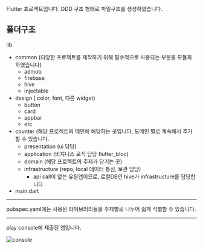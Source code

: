Flutter 프로젝트입니다.
DDD 구조 형태로 파일구조를 생성하였습니다.

**폴더구조**
---
lib
- common (다양한 프로젝트를 제작하기 위해 필수적으로 사용되는 부분을 모듈화 하였습니다)
  - admob
  - firebase
  - hive
  - injectable
- design ( color, font, 다른 widget)
  - button
  - card
  - appbar
  - etc
- counter (해당 프로젝트의 메인에 해당하는 곳입니다, 도메인 별로 계속해서 추가할 수 있습니다.
  - presentation (ui 담당)
  - application (비지니스 로직 담당 flutter_bloc)
  - domain (해당 프로젝트의 주제가 담기는 곳)
  - infrastructure (repo, local 데이터 통신, 보관 담당)
      - api call이 없는 유틸앱이므로, 로컬DB인 hive가 infrastructure를 담당합니다
- main.dart

---


pubspec.yaml에는 사용된 라이브러리들을 주제별로 나누어 쉽게 식별할 수 있습니다.


---

play console에 제출된 앱입니다.

<div style="width: 100px; height: 200px">
  
![console](https://github.com/yongdo-kim/2023_counter_app/assets/75930728/e874ecc7-e97d-42e7-81d8-830ef434d455)
  
</div>


